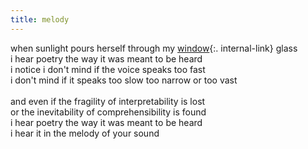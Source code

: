 ```yaml
---
title: melody
---
```


when sunlight pours herself through my [window](/windowsill){:. internal-link} glass  
i hear poetry the way it was meant to be heard  
i notice i don't mind if the voice speaks too fast  
i don't mind if it speaks too slow too narrow or too vast  
<br/>
and even if the fragility of interpretability is lost  
or the inevitability of comprehensibility is found  
i hear poetry the way it was meant to be heard  
i hear it in the melody of your sound
